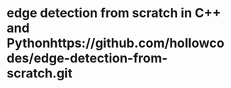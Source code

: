 # edge detection from scratch in C++ and Pythonhttps://github.com/hollowcodes/edge-detection-from-scratch.git
